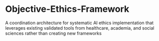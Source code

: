 # Objective-Ethics-Framework
A coordination architecture for systematic AI ethics implementation that leverages existing validated tools from healthcare, academia, and social sciences rather than creating new frameworks
